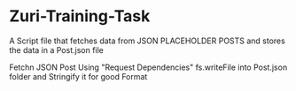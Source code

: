 # Zuri-Training-Task
A Script file that fetches data from JSON PLACEHOLDER POSTS and stores the data in a Post.json file

Fetchn JSON Post Using "Request Dependencies"
fs.writeFile into Post.json folder and Stringify it for good Format

